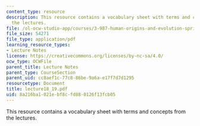```yaml
---
content_type: resource
description: This resource contains a vocabulary sheet with terms and concepts from
  the lectures.
file: /ol-ocw-studio-app/courses/3-987-human-origins-and-evolution-spring-2006/8a216ba1021ebf8cfd880126f13fcb05_lecture18_19.pdf
file_size: 54271
file_type: application/pdf
learning_resource_types:
- Lecture Notes
license: https://creativecommons.org/licenses/by-nc-sa/4.0/
ocw_type: OCWFile
parent_title: Lecture Notes
parent_type: CourseSection
parent_uid: cc8aef1c-77c8-86be-9a6a-e17f7d7d1295
resourcetype: Document
title: lecture18_19.pdf
uid: 8a216ba1-021e-bf8c-fd88-0126f13fcb05
---
```

This resource contains a vocabulary sheet with terms and concepts from the lectures.